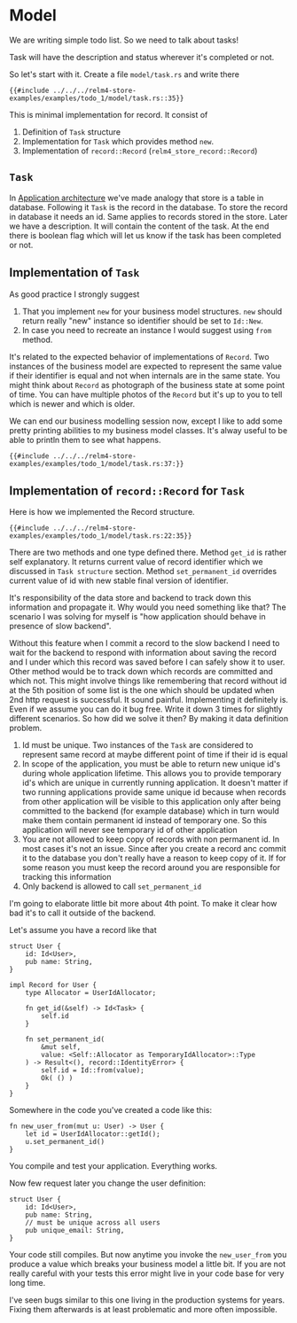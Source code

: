 # Model

We are writing simple todo list. So we need to talk about tasks!

Task will have the description and status wherever it's completed or not.

So let's start with it. Create a file `model/task.rs` and write there

```rust,noplaypen
{{#include ../../../relm4-store-examples/examples/todo_1/model/task.rs::35}}
```

This is minimal implementation for record. It consist of

1. Definition of `Task` structure
2. Implementation for `Task` which provides method `new`.
3. Implementation of `record::Record` (`relm4_store_record::Record`)

## `Task`

In [Application architecture](./../04-application_architecture) we've made analogy that store is a table in database. Following it `Task` is the record in the database. To store the record in database it needs an id. Same applies to records stored in the store. Later we have a description. It will contain the content of the task. At the end there is boolean flag which will let us know if the task has been completed or not.

## Implementation of `Task`

As good practice I strongly suggest

1. That you implement `new` for your business model structures. `new` should return really "new" instance so identifier should be set to `Id::New`.
2. In case you need to recreate an instance I would suggest using `from` method.

It's related to the expected behavior of implementations of `Record`. Two instances of the business model are expected to represent the same value if their identifier is equal and not when internals are in the same state. You might think about `Record` as photograph of the business state at some point of time. You can have multiple photos of the `Record` but it's up to you to tell which is newer and which is older.

We can end our business modelling session now, except I like to add some pretty printing abilities to my business model classes. It's alway useful to be able to println them to see what happens.

```rust,noplaypen
{{#include ../../../relm4-store-examples/examples/todo_1/model/task.rs:37:}}
```

## Implementation of `record::Record` for `Task`

Here is how we implemented the Record structure.

```rust,noplaypen
{{#include ../../../relm4-store-examples/examples/todo_1/model/task.rs:22:35}}
```

There are two methods and one type defined there. Method `get_id` is rather self explanatory. It returns current value of record identifier which we discussed in `Task structure` section. Method `set_permanent_id` overrides current value of id with new stable final version of identifier.

It's responsibility of the data store and backend to track down this information and propagate it. Why would you need something like that? The scenario I was solving for myself is "how application should behave in presence of slow backend".

Without this feature when I commit a record to the slow backend I need to wait for the backend to respond with information about saving the record and I under which this record was saved before I can safely show it to user. Other method would be to track down which records are committed and which not. This might involve things like remembering that record without id at the 5th position of some list is the one which should be updated when 2nd http request is successful. It sound painful. Implementing it definitely is. Even if we assume you can do it bug free. Write it down 3 times for slightly different scenarios. So how did we solve it then? By making it data definition problem.

1. Id must be unique. Two instances of the `Task` are considered to represent same record at maybe different point of time if their id is equal
2. In scope of the application, you must be able to return new unique id's during whole application lifetime. This allows you to provide temporary id's which are unique in currently running application. It doesn't matter if two running applications provide same unique id because when records from other application will be visible to this application only after being committed to the backend (for example database) which in turn would make them contain permanent id instead of temporary one. So this application will never see temporary id of other application
3. You are not allowed to keep copy of records with non permanent id. In most cases it's not an issue. Since after you create a record anc commit it to the database you don't really have a reason to keep copy of it. If for some reason you must keep the record around you are responsible for tracking this information
4. Only backend is allowed to call `set_permanent_id`

I'm going to elaborate little bit more about 4th point. To make it clear how bad it's to call it outside of the backend.

Let's assume you have a record like that

```rust,noplaypen
struct User {
    id: Id<User>,
    pub name: String,
}

impl Record for User {
    type Allocator = UserIdAllocator;

    fn get_id(&self) -> Id<Task> {
        self.id
    }

    fn set_permanent_id(
        &mut self, 
        value: <Self::Allocator as TemporaryIdAllocator>::Type
    ) -> Result<(), record::IdentityError> {
        self.id = Id::from(value);
        Ok( () )
    }
}
```

Somewhere in the code you've created a code like this:

```rust,noplaypen
fn new_user_from(mut u: User) -> User {
    let id = UserIdAllocator::getId();
    u.set_permanent_id()
}
```

You compile and test your application. Everything works.

Now few request later you change the user definition:

```rust,noplaypen
struct User {
    id: Id<User>,
    pub name: String,
    // must be unique across all users
    pub unique_email: String,
}
```

Your code still compiles. But now anytime you invoke the `new_user_from` you produce a value which breaks your business model a little bit. If you are not really careful with your tests this error might live in your code base for very long time.

I've seen bugs similar to this one living in the production systems for years. Fixing them afterwards is at least problematic and more often impossible.
